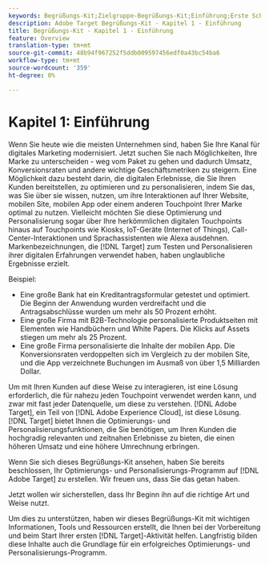 ```yaml
---
keywords: Begrüßungs-Kit;Zielgruppe-Begrüßungs-Kit;Einführung;Erste Schritte
description: Adobe Target Begrüßungs-Kit - Kapitel 1 - Einführung
title: Begrüßungs-Kit - Kapitel 1 - Einführung
feature: Overview
translation-type: tm+mt
source-git-commit: 48b94f967252f5ddb009597456edf0a43bc54ba6
workflow-type: tm+mt
source-wordcount: '359'
ht-degree: 0%

---
```



# Kapitel 1: Einführung

Wenn Sie heute wie die meisten Unternehmen sind, haben Sie Ihre Kanal für digitales Marketing modernisiert. Jetzt suchen Sie nach Möglichkeiten, Ihre Marke zu unterscheiden - weg vom Paket zu gehen und dadurch Umsatz, Konversionsraten und andere wichtige Geschäftsmetriken zu steigern. Eine Möglichkeit dazu besteht darin, die digitalen Erlebnisse, die Sie Ihren Kunden bereitstellen, zu optimieren und zu personalisieren, indem Sie das, was Sie über sie wissen, nutzen, um ihre Interaktionen auf Ihrer Website, mobilen Site, mobilen App oder einem anderen Touchpoint Ihrer Marke optimal zu nutzen. Vielleicht möchten Sie diese Optimierung und Personalisierung sogar über Ihre herkömmlichen digitalen Touchpoints hinaus auf Touchpoints wie Kiosks, IoT-Geräte (Internet of Things), Call-Center-Interaktionen und Sprachassistenten wie Alexa ausdehnen. Markenbezeichnungen, die [!DNL Target] zum Testen und Personalisieren ihrer digitalen Erfahrungen verwendet haben, haben unglaubliche Ergebnisse erzielt.

Beispiel:

* Eine große Bank hat ein Kreditantragsformular getestet und optimiert. Die Beginn der Anwendung wurden verdreifacht und die Antragsabschlüsse wurden um mehr als 50 Prozent erhöht.
* Eine große Firma mit B2B-Technologie personalisierte Produktseiten mit Elementen wie Handbüchern und White Papers. Die Klicks auf Assets stiegen um mehr als 25 Prozent.
* Eine große Firma personalisierte die Inhalte der mobilen App. Die Konversionsraten verdoppelten sich im Vergleich zu der mobilen Site, und die App verzeichnete Buchungen im Ausmaß von über 1,5 Milliarden Dollar.

Um mit Ihren Kunden auf diese Weise zu interagieren, ist eine Lösung erforderlich, die für nahezu jeden Touchpoint verwendet werden kann, und zwar mit fast jeder Datenquelle, um diese zu verstehen. [!DNL Adobe Target], ein Teil von  [!DNL Adobe Experience Cloud], ist diese Lösung. [!DNL Target] bietet Ihnen die Optimierungs- und Personalisierungsfunktionen, die Sie benötigen, um Ihren Kunden die hochgradig relevanten und zeitnahen Erlebnisse zu bieten, die einen höheren Umsatz und eine höhere Umrechnung erbringen.

Wenn Sie sich dieses Begrüßungs-Kit ansehen, haben Sie bereits beschlossen, Ihr Optimierungs- und Personalisierungs-Programm auf [!DNL Adobe Target] zu erstellen. Wir freuen uns, dass Sie das getan haben.

Jetzt wollen wir sicherstellen, dass Ihr Beginn ihn auf die richtige Art und Weise nutzt.

Um dies zu unterstützen, haben wir dieses Begrüßungs-Kit mit wichtigen Informationen, Tools und Ressourcen erstellt, die Ihnen bei der Vorbereitung und beim Start Ihrer ersten [!DNL Target]-Aktivität helfen. Langfristig bilden diese Inhalte auch die Grundlage für ein erfolgreiches Optimierungs- und Personalisierungs-Programm.

